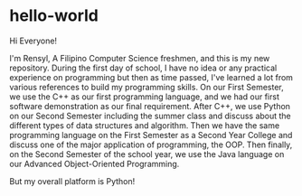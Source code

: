 # hello-world

Hi Everyone!

I'm Rensyl, A Filipino Computer Science freshmen, and this is my new repository.
During the first day of school, I have no idea or any
practical experience on programming but then as time passed, I've learned a lot from various references to build my programming skills.
On our First Semester, we use the C++ as our first programming language, and we had our first software demonstration
as our final requirement. After C++, we use Python on our Second Semester including the summer class and discuss about
the different types of data structures and algorithm. Then we have the same programming language on the First Semester as a Second Year
College and discuss one of the major application of programming, the OOP. Then  finally, on the Second Semester of the school year,
we use the Java language on our Advanced Object-Oriented Programming. 

But my overall platform is Python!









